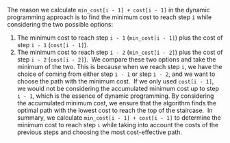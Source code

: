 The reason we calculate `min_cost[i - 1] + cost[i - 1]` in the dynamic programming approach is to find the minimum cost to reach step `i` while considering the two possible options:
​
1. The minimum cost to reach step `i - 1` (`min_cost[i - 1]`) plus the cost of step `i - 1` (`cost[i - 1]`).
2. The minimum cost to reach step `i - 2` (`min_cost[i - 2]`) plus the cost of step `i - 2` (`cost[i - 2]`).
​
We compare these two options and take the minimum of the two. This is because when we reach step `i`, we have the choice of coming from either step `i - 1` or step `i - 2`, and we want to choose the path with the minimum cost.
​
If we only used `cost[i - 1]`, we would not be considering the accumulated minimum cost up to step `i - 1`, which is the essence of dynamic programming. By considering the accumulated minimum cost, we ensure that the algorithm finds the optimal path with the lowest cost to reach the top of the staircase.
​
In summary, we calculate `min_cost[i - 1] + cost[i - 1]` to determine the minimum cost to reach step `i` while taking into account the costs of the previous steps and choosing the most cost-effective path.